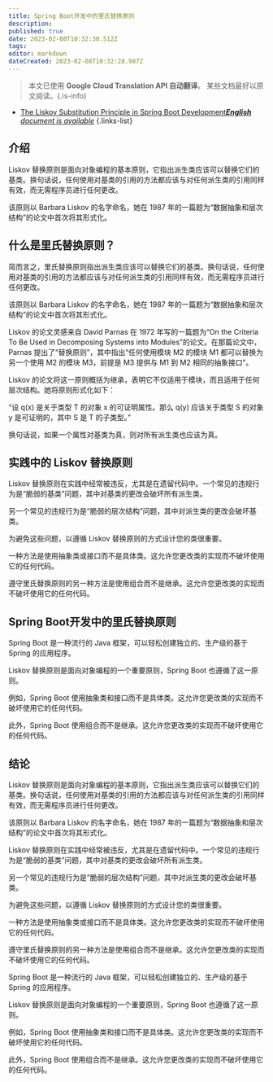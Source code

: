 ```yaml
---
title: Spring Boot开发中的里氏替换原则
description: 
published: true
date: 2023-02-08T10:32:30.512Z
tags: 
editor: markdown
dateCreated: 2023-02-08T10:32:28.987Z
---
```


> 本文已使用 **Google Cloud Translation API 自动翻译**。
某些文档最好以原文阅读。{.is-info}



- [The Liskov Substitution Principle in Spring Boot Development***English** document is available*](/en/Knowledge-base/Spring-Boot/the-liskov-substitution-principle-in-spring-boot-development)
{.links-list}


## 介绍

Liskov 替换原则是面向对象编程的基本原则，它指出派生类应该可以替换它们的基类。换句话说，任何使用对基类的引用的方法都应该与对任何派生类的引用同样有效，而无需程序员进行任何更改。

该原则以 Barbara Liskov 的名字命名，她在 1987 年的一篇题为“数据抽象和层次结构”的论文中首次将其形式化。

## 什么是里氏替换原则？

简而言之，里氏替换原则指出派生类应该可以替换它们的基类。换句话说，任何使用对基类的引用的方法都应该与对任何派生类的引用同样有效，而无需程序员进行任何更改。

该原则以 Barbara Liskov 的名字命名，她在 1987 年的一篇题为“数据抽象和层次结构”的论文中首次将其形式化。

Liskov 的论文灵感来自 David Parnas 在 1972 年写的一篇题为“On the Criteria To Be Used in Decomposing Systems into Modules”的论文。在那篇论文中，Parnas 提出了“替换原则”，其中指出“任何使用模块 M2 的模块 M1 都可以替换为另一个使用 M2 的模块 M3，前提是 M3 提供与 M1 到 M2 相同的抽象接口”。

Liskov 的论文将这一原则概括为继承，表明它不仅适用于模块，而且适用于任何层次结构。她将原则形式化如下：

“设 q(x) 是关于类型 T 的对象 x 的可证明属性。那么 q(y) 应该关于类型 S 的对象 y 是可证明的，其中 S 是 T 的子类型。”

换句话说，如果一个属性对基类为真，则对所有派生类也应该为真。

## 实践中的 Liskov 替换原则

Liskov 替换原则在实践中经常被违反，尤其是在遗留代码中。一个常见的违规行为是“脆弱的基类”问题，其中对基类的更改会破坏所有派生类。

另一个常见的违规行为是“脆弱的层次结构”问题，其中对派生类的更改会破坏基类。

为避免这些问题，以遵循 Liskov 替换原则的方式设计您的类很重要。

一种方法是使用抽象类或接口而不是具体类。这允许您更改类的实现而不破坏使用它的任何代码。

遵守里氏替换原则的另一种方法是使用组合而不是继承。这允许您更改类的实现而不破坏使用它的任何代码。

## Spring Boot开发中的里氏替换原则

Spring Boot 是一种流行的 Java 框架，可以轻松创建独立的、生产级的基于 Spring 的应用程序。

Liskov 替换原则是面向对象编程的一个重要原则，Spring Boot 也遵循了这一原则。

例如，Spring Boot 使用抽象类和接口而不是具体类。这允许您更改类的实现而不破坏使用它的任何代码。

此外，Spring Boot 使用组合而不是继承。这允许您更改类的实现而不破坏使用它的任何代码。

## 结论

Liskov 替换原则是面向对象编程的基本原则，它指出派生类应该可以替换它们的基类。换句话说，任何使用对基类的引用的方法都应该与对任何派生类的引用同样有效，而无需程序员进行任何更改。

该原则以 Barbara Liskov 的名字命名，她在 1987 年的一篇题为“数据抽象和层次结构”的论文中首次将其形式化。

Liskov 替换原则在实践中经常被违反，尤其是在遗留代码中。一个常见的违规行为是“脆弱的基类”问题，其中对基类的更改会破坏所有派生类。

另一个常见的违规行为是“脆弱的层次结构”问题，其中对派生类的更改会破坏基类。

为避免这些问题，以遵循 Liskov 替换原则的方式设计您的类很重要。

一种方法是使用抽象类或接口而不是具体类。这允许您更改类的实现而不破坏使用它的任何代码。

遵守里氏替换原则的另一种方法是使用组合而不是继承。这允许您更改类的实现而不破坏使用它的任何代码。

Spring Boot 是一种流行的 Java 框架，可以轻松创建独立的、生产级的基于 Spring 的应用程序。

Liskov 替换原则是面向对象编程的一个重要原则，Spring Boot 也遵循了这一原则。

例如，Spring Boot 使用抽象类和接口而不是具体类。这允许您更改类的实现而不破坏使用它的任何代码。

此外，Spring Boot 使用组合而不是继承。这允许您更改类的实现而不破坏使用它的任何代码。